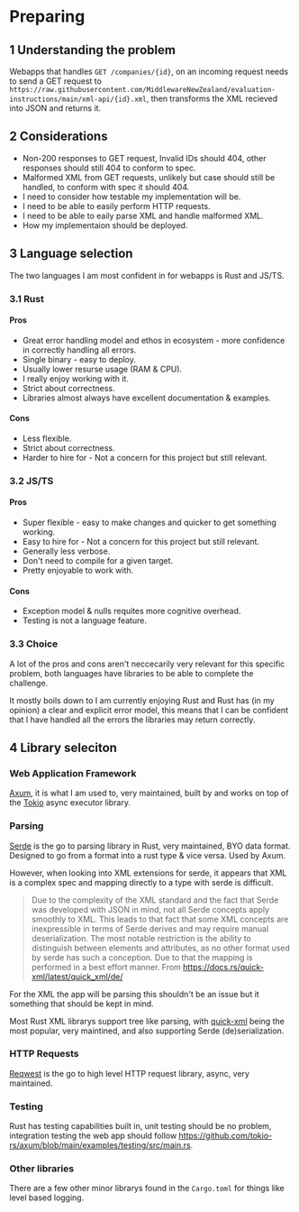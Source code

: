 # Preparing

## 1 Understanding the problem

Webapps that handles `GET /companies/{id}`, on an incoming request needs to send a GET request to `https://raw.githubusercontent.com/MiddlewareNewZealand/evaluation-instructions/main/xml-api/{id}.xml`, then transforms the XML recieved into JSON and returns it.

## 2 Considerations

- Non-200 responses to GET request, Invalid IDs should 404, other responses should still 404 to conform to spec.
- Malformed XML from GET requests, unlikely but case should still be handled, to conform with spec it should 404.
- I need to consider how testable my implementation will be.
- I need to be able to easily perform HTTP requests.
- I need to be able to eaily parse XML and handle malformed XML.
- How my implementaion should be deployed.

## 3 Language selection

The two languages I am most confident in for webapps is Rust and JS/TS.

### 3.1 Rust

#### Pros

- Great error handling model and ethos in ecosystem - more confidence in correctly handling all errors.
- Single binary - easy to deploy.
- Usually lower resurse usage (RAM & CPU).
- I really enjoy working with it.
- Strict about correctness.
- Libraries almost always have excellent documentation & examples.

#### Cons

- Less flexible.
- Strict about correctness.
- Harder to hire for - Not a concern for this project but still relevant.

### 3.2 JS/TS

#### Pros

- Super flexible - easy to make changes and quicker to get something working.
- Easy to hire for - Not a concern for this project but still relevant.
- Generally less verbose.
- Don't need to compile for a given target.
- Pretty enjoyable to work with.

#### Cons

- Exception model & nulls requites more cognitive overhead.
- Testing is not a language feature.

### 3.3 Choice

A lot of the pros and cons aren't neccecarily very relevant for this specific problem, both languages have libraries to be able to complete the challenge.

It mostly boils down to I am currently enjoying Rust and Rust has (in my opinion) a clear and explicit error model, this means that I can be confident that I have handled all the errors the libraries may return correctly.

## 4 Library seleciton

### Web Application Framework

[Axum](https://docs.rs/axum/latest/axum/), it is what I am used to, very maintained, built by and works on top of the [Tokio](https://docs.rs/tokio/latest/tokio/) async executor library.

### Parsing

[Serde](https://serde.rs/) is the go to parsing library in Rust, very maintained, BYO data format. Designed to go from a format into a rust type & vice versa. Used by Axum.

However, when looking into XML extensions for serde, it appears that XML is a complex spec and mapping directly to a type with serde is difficult.

> Due to the complexity of the XML standard and the fact that Serde was developed with JSON in mind, not all Serde concepts apply smoothly to XML. This leads to that fact that some XML concepts are inexpressible in terms of Serde derives and may require manual deserialization.
> The most notable restriction is the ability to distinguish between elements and attributes, as no other format used by serde has such a conception.
> Due to that the mapping is performed in a best effort manner.
> From <https://docs.rs/quick-xml/latest/quick_xml/de/>

For the XML the app will be parsing this shouldn't be an issue but it something that should be kept in mind.

Most Rust XML librarys support tree like parsing, with [quick-xml](https://docs.rs/quick-xml/latest/quick_xml/index.html) being the most popular, very maintined, and also supporting Serde (de)serialization.

### HTTP Requests

[Reqwest](https://docs.rs/reqwest/latest/reqwest/) is the go to high level HTTP request library, async, very maintained.

### Testing

Rust has testing capabilities built in, unit testing should be no problem, integration testing the web app should follow <https://github.com/tokio-rs/axum/blob/main/examples/testing/src/main.rs>.

### Other libraries

There are a few other minor librarys found in the `Cargo.toml` for things like level based logging.
